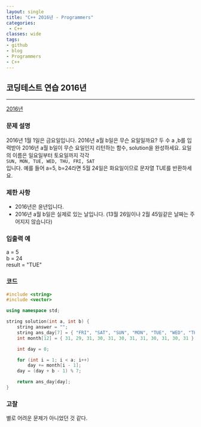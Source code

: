 ```yaml
---
layout: single
title: "C++ 2016년 - Programmers"
categories:
 - C++
classes: wide
tags:
- github
- blog
- Programmers
- C++
---
```

## 코딩테스트 연습 **2016년**
---

[2016년](https://programmers.co.kr/learn/courses/30/lessons/12901?language=cpp)

### 문제 설명

2016년 1월 1일은 금요일입니다. 2016년 a월 b일은 무슨 요일일까요? 두 수 a ,b를 입력받아 2016년 a월 b일이 무슨 요일인지 리턴하는 함수, solution을 완성하세요. 요일의 이름은 일요일부터 토요일까지 각각    
`SUN, MON, TUE, WED, THU, FRI, SAT`  
입니다. 예를 들어 a=5, b=24라면 5월 24일은 화요일이므로 문자열 TUE를 반환하세요.  

### 제한 사항  

-	2016년은 윤년입니다.    
- 2016년 a월 b일은 실제로 있는 날입니다. (13월 26일이나 2월 45일같은 날짜는 주어지지 않습니다)  


### 입출력 예  
a = 5    
b = 24  
result = "TUE"  

### 코드

```c++
#include <string>
#include <vector>

using namespace std;

string solution(int a, int b) {
    string answer = "";
    string ans_day[7] = { "FRI", "SAT", "SUN", "MON", "TUE", "WED", "THU"};
	int month[12] = { 31, 29, 31, 30, 31, 30, 31, 31, 30, 31, 30, 31 };

	int day = 0;

	for (int i = 1; i < a; i++)
		day += month[i - 1];
	day = (day + b - 1) % 7;    

    return ans_day[day];
}
```

### 고찰

별로 어려운 문제가 아니었던 것 같다.    
